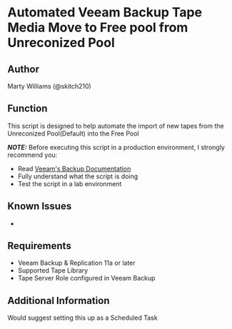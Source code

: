 # Automated Veeam Backup Tape Media Move to Free pool from Unreconized Pool

## Author

Marty Williams (@skitch210)

## Function

This script is designed to help automate the import of new tapes from the Unreconized Pool(Default) into the Free Pool


***NOTE:*** Before executing this script in a production environment, I strongly recommend you:

* Read [Veeam's Backup Documentation](https://helpcenter.veeam.com/docs/backup/vsphere/tape_device_support.html?ver=110)
* Fully understand what the script is doing
* Test the script in a lab environment

## Known Issues

* 

## Requirements

* Veeam Backup & Replication 11a or later
* Supported Tape Library
* Tape Server Role configured in Veeam Backup

## Additional Information

Would suggest setting this up as a Scheduled Task